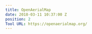 ```yaml
---
title: OpenAerialMap
date: 2018-03-11 10:37:00 Z
position: 2
Tool URL: https://openaerialmap.org/
---
```


